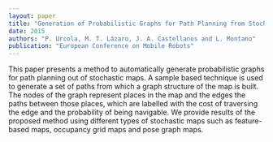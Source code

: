 ```yaml
---
layout: paper
title: "Generation of Probabilistic Graphs for Path Planning from Stochastic Maps"
date: 2015
authors: "P. Urcola, M. T. Lázaro, J. A. Castellanos and L. Montano"
publication: "European Conference on Mobile Robots"
---
```


This paper presents a method to automatically generate probabilistic graphs for path planning out of stochastic maps.
A sample based technique is used to generate a set of paths from which a graph structure of the map is built.
The nodes of the graph represent places in the map and the edges the paths between those places, which are labelled with the cost of traversing the edge and the probability of being navigable.
We provide results of the proposed method using different types of stochastic maps such as feature-based maps, occupancy grid maps and pose graph maps.

